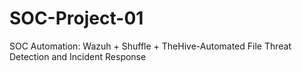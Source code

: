 # SOC-Project-01
SOC Automation: Wazuh + Shuffle + TheHive-Automated File Threat Detection and Incident Response
